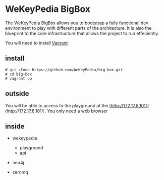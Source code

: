 # WeKeyPedia BigBox

The WeKeyPedia BigBox allows you to bootstrap a fully functional dev environment to play with different parts of the architecture. It is also the blueprint to the core infrastructure that allows the project to run effeciently.

You will need to install [Vagrant](htt://vagrantup.com)

## install

```
# git clone https://github.com/WeKeyPedia/big-box.git
# cd big-box
# vagrant up
```

## outside

You will be able to access to the playground at the [http://172.17.8.101/](http://172.17.8.101/). You only need a web browser

## inside

- wekeypedia
  - playground
  - api

- neo4j
- zeromq